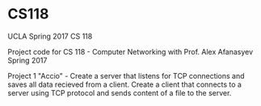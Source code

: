 # CS118
UCLA Spring 2017 CS 118

Project code for CS 118 - Computer Networking with Prof. Alex Afanasyev Spring 2017

Project 1 "Accio"  - Create a server that listens for TCP connections and saves all data recieved
from a client. Create a client that connects to a server using TCP protocol and sends content of
a file to the server.
